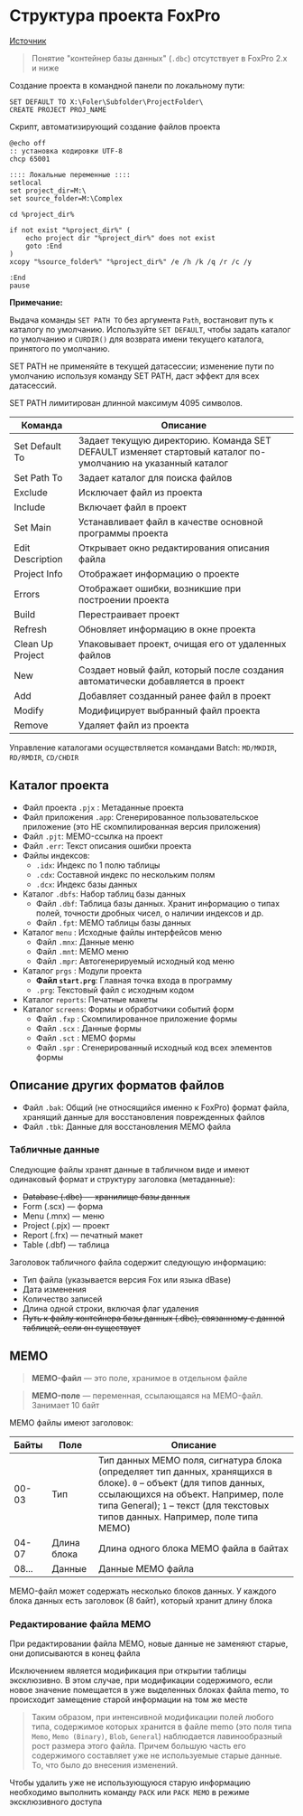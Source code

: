 # Структура проекта FoxPro

[Источник](https://help.foxclub.ru/html/71acd830-031d-40ee-bc2b-a8d9452d0efc.htm)

> Понятие "контейнер базы данных" (`.dbc`) отсутствует в FoxPro 2.x и ниже

Создание проекта в командной панели по локальному пути:

```foxpro
SET DEFAULT TO X:\Foler\Subfolder\ProjectFolder\
CREATE PROJECT PROJ_NAME
```

Скрипт, автоматизирующий создание файлов проекта

```batch
@echo off
:: установка кодировки UTF-8
chcp 65001

:::: Локальные переменные ::::
setlocal
set project_dir=M:\
set source_folder=M:\Complex

cd %project_dir%

if not exist "%project_dir%" (
    echo project dir "%project_dir%" does not exist
    goto :End
)
xcopy "%source_folder%" "%project_dir%" /e /h /k /q /r /c /y

:End
pause
```

**Примечание:**

Выдача команды `SET PATH TO` без аргумента `Path`, востановит путь к каталогу по умолчанию. Используйте `SET DEFAULT`, чтобы задать каталог по умолчанию и `CURDIR()` для возврата имени текущего каталога, принятого по умолчанию.

SET PATH не применяйте в текущей датасессии; изменение пути по умолчанию используя команду SET PATH, даст эффект для всех датасессий.

SET PATH лимитирован длинной максимум 4095 символов.

| Команда | Описание |
|-|-|
| Set Default To | Задает текущую директорию. Команда SET DEFAULT изменяет стартовый каталог по-умолчанию на указанный каталог |
| Set Path To | Задает каталог для поиска файлов |
| Exclude | Исключает файл из проекта |
| Include | Включает файл в проект |
| Set Main | Устанавливает файл в качестве основной программы проекта |
| Edit Description | Открывает окно редактирования описания файла |
| Project Info | Отображает информацию о проекте |
| Errors | Отображает ошибки, возникшие при построении проекта |
| Build | Перестраивает проект |
| Refresh | Обновляет информацию в окне проекта |
| Clean Up Project | Упаковывает проект, очищая его от удаленных файлов |
| New | Создает новый файл, который после создания автоматически добавляется в проект |
| Add | Добавляет созданный ранее файл в проект |
| Modify | Модифицирует выбранный файл проекта |
| Remove | Удаляет файл из проекта |

Управление каталогами осуществляется командами Batch: `MD/MKDIR`, `RD/RMDIR`, `CD/CHDIR`

## Каталог проекта

- Файл проекта `.pjx`   : Метаданные проекта
- Файл приложения `.app`: Сгенерированное пользовательское приложение (это НЕ скомпилированная версия приложения)
- Файл `.pjt`: MEMO-ссылка на проект
- Файл `.err`: Текст описания ошибки проекта
- Файлы индексов:
    - `.idx`: Индекс по 1 полю таблицы
    - `.cdx`: Составной индекс по нескольким полям
    - `.dcx`: Индекс базы данных
- Каталог `.dbfs`: Набор таблиц базы данных
    - Файл `.dbf`: Таблица базы данных. Хранит информацию о типах полей, точности дробных чисел, о наличии индексов и др.
    - Файл `.fpt`: MEMO таблицы базы данных
- Каталог `menu` : Исходные файлы интерфейсов меню
    - Файл `.mnx`: Данные меню
    - Файл `.mnt`: MEMO меню
    - Файл `.mpr`: Автогенерируемый исходный код меню
- Каталог `prgs` : Модули проекта
    - **Файл `start.prg`**: Главная точка входа в программу
    - `.prg`: Текстовый файл с исходным кодом
- Каталог `reports`: Печатные макеты
- Каталог `screens`: Формы и обработчики событий форм
    - Файл `.fxp`  : Скомпилированное приложение формы
    - Файл `.scx`  : Данные формы
    - Файл `.sct`  : MEMO формы
    - Файл `.spr`  : Сгенерированный исходный код всех элементов формы

## Описание других форматов файлов

- Файл `.bak`: Общий (не относящийся именно к FoxPro) формат файла, хранящий данные для восстановления поврежденных файлов
- Файл `.tbk`: Данные для восстановления MEMO файла

### Табличные данные

Следующие файлы хранят данные в табличном виде и имеют одинаковый формат и структуру заголовка (метаданные):

- ~~Database (.dbc) — хранилище базы данных~~
- Form (.scx) — форма
- Menu (.mnx) — меню
- Project (.pjx) — проект
- Report (.frx) — печатный макет
- Table (.dbf) — таблица

Заголовок табличного файла содержит следующую информацию:

- Тип файла (указывается версия Fox или языка dBase)
- Дата изменения
- Количество записей
- Длина одной строки, включая флаг удаления
- ~~Путь к файлу контейнера базы данных (.dbc), связанному с данной таблицей, если он существует~~

## MEMO

> **MEMO-файл** — это поле, хранимое в отдельном файле

> **MEMO-поле** — переменная, ссылающаяся на MEMO-файл. Занимает 10 байт

MEMO файлы имеют заголовок:

|Байты|Поле|Описание|
|-|-|-|
|00-03|Тип|Тип данных MEMO поля, сигнатура блока (определяет тип данных, хранящихся в блоке). `0` – объект (для типов данных, ссылающихся на объект. Например, поле типа General); `1` – текст (для текстовых типов данных. Например, поле типа MEMO)|
|04-07|Длина блока|Длина одного блока MEMO файла в байтах|
|08...|Данные|Данные MEMO файла|

MEMO-файл может содержать несколько блоков данных. У каждого блока данных есть заголовок (8 байт), который хранит длину блока

### Редактирование файла MEMO

При редактировании файла MEMO, новые данные не заменяют старые, они дописываются в конец файла

Исключением является модификация при открытии таблицы эксклюзивно. В этом случае, при модификации содержимого, если новое значение помещается в уже выделенных блоках файла memo, то происходит замещение старой информации на том же месте

> Таким образом, при интенсивной модификации полей любого типа, содержимое которых хранится в файле memo (это поля типа `Memo`, `Memo (Binary)`, `Blob`, `General`) наблюдается лавинообразный рост размера этого файла. Причем большую часть его содержимого составляет уже не используемые старые данные. То, что было до внесения изменений.

Чтобы удалить уже не использующуюся старую информацию необходимо выполнить команду `PACK` или `PACK MEMO` в режиме эксклюзивного доступа
